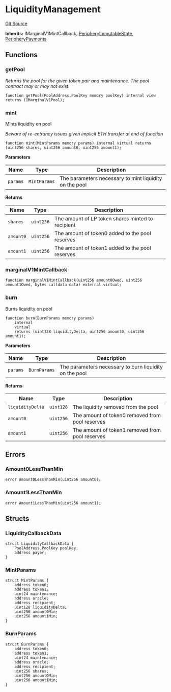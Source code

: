# LiquidityManagement
[Git Source](https://github.com/MarginalProtocol/v1-periphery/blob/2ce1df3e90c9d2b47899fece944f04a7d78d5b16/contracts/base/LiquidityManagement.sol)

**Inherits:**
IMarginalV1MintCallback, [PeripheryImmutableState](/contracts/base/PeripheryImmutableState.sol/abstract.PeripheryImmutableState.md), [PeripheryPayments](/contracts/base/PeripheryPayments.sol/abstract.PeripheryPayments.md)


## Functions
### getPool

*Returns the pool for the given token pair and maintenance. The pool contract may or may not exist.*


```solidity
function getPool(PoolAddress.PoolKey memory poolKey) internal view returns (IMarginalV1Pool);
```

### mint

Mints liquidity on pool

*Beware of re-entrancy issues given implicit ETH transfer at end of function*


```solidity
function mint(MintParams memory params) internal virtual returns (uint256 shares, uint256 amount0, uint256 amount1);
```
**Parameters**

|Name|Type|Description|
|----|----|-----------|
|`params`|`MintParams`|The parameters necessary to mint liquidity on the pool|

**Returns**

|Name|Type|Description|
|----|----|-----------|
|`shares`|`uint256`|The amount of LP token shares minted to recipient|
|`amount0`|`uint256`|The amount of token0 added to the pool reserves|
|`amount1`|`uint256`|The amount of token1 added to the pool reserves|


### marginalV1MintCallback


```solidity
function marginalV1MintCallback(uint256 amount0Owed, uint256 amount1Owed, bytes calldata data) external virtual;
```

### burn

Burns liquidity on pool


```solidity
function burn(BurnParams memory params)
    internal
    virtual
    returns (uint128 liquidityDelta, uint256 amount0, uint256 amount1);
```
**Parameters**

|Name|Type|Description|
|----|----|-----------|
|`params`|`BurnParams`|The parameters necessary to burn liquidity on the pool|

**Returns**

|Name|Type|Description|
|----|----|-----------|
|`liquidityDelta`|`uint128`|The liquidity removed from the pool|
|`amount0`|`uint256`|The amount of token0 removed from pool reserves|
|`amount1`|`uint256`|The amount of token1 removed from pool reserves|


## Errors
### Amount0LessThanMin

```solidity
error Amount0LessThanMin(uint256 amount0);
```

### Amount1LessThanMin

```solidity
error Amount1LessThanMin(uint256 amount1);
```

## Structs
### LiquidityCallbackData

```solidity
struct LiquidityCallbackData {
    PoolAddress.PoolKey poolKey;
    address payer;
}
```

### MintParams

```solidity
struct MintParams {
    address token0;
    address token1;
    uint24 maintenance;
    address oracle;
    address recipient;
    uint128 liquidityDelta;
    uint256 amount0Min;
    uint256 amount1Min;
}
```

### BurnParams

```solidity
struct BurnParams {
    address token0;
    address token1;
    uint24 maintenance;
    address oracle;
    address recipient;
    uint256 shares;
    uint256 amount0Min;
    uint256 amount1Min;
}
```

